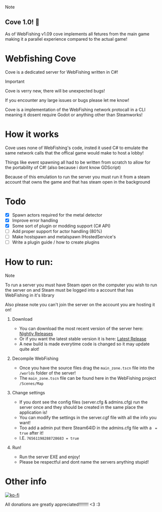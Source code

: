 ﻿> [!NOTE]  
> ## Cove 1.0! 🥳
> As of WebFishing v1.09 cove implements all fetures from the main game making it a parallel experience compared to the actual game!

# Webfishing Cove
Cove is a dedicated server for WebFishing written in C#!

> [!IMPORTANT]  
> Cove is verry new, there will be unexpected bugs! 
>
> If you encounter any large issues or bugs please let me know!

Cove is a implementation of the WebFishing network protocall in a CLI meaning it dosent require Godot or anything other than Steamworks!

# How it works
Cove uses none of WebFishing's code, insted it used C# to emulate the same network calls that the offical game would make to host a lobby!

Things like event spawning all had to be written from scratch to allow for the portability of C#! (also because i dont know GDScript)

Because of this emulation to run the server you must run it from a steam account that owns the game and that has steam open in the background

# Todo
- [X] Spawn actors required for the metal detector
- [X] Improve error handling
- [X] Some sort of plugin or modding support (C# API)
- [ ] Add proper support for actor handling (80%)
- [ ] Make hostspawn and metalspawn IHostedService's
- [ ] Write a plugin guide / how to create plugins

# How to run:

> [!NOTE]  
> To run a server you must have Steam open on the computer you wish to run the server on
> and Steam must be logged into a account that has WebFishing in it's library 
> 
> Also please note you can't join the server on the account you are hosting it on!

1. Download
	- You can download the most recent version of the server here: [Nightly Releases](https://github.com/DrMeepso/WebFishingCove/tags)
	- Or if you want the latest stable version it is here: [Latest Release](https://github.com/DrMeepso/WebFishingCove/releases/latest)
	- A new build is made everytime code is changed so it may update quite alot!

2. Decompile WebFishing
	- Once you have the source files drag the `main_zone.tscn` file into the `/worlds` folder of the server!
	- The `main_zone.tscn` file can be found here in the WebFishing project `/Scenes/Map`

3. Change settings
	- If you dont see the config files (server.cfg & admins.cfg) run the server once and they should be created in the same place the application is!
	- You can modify the settings in the server.cgf file with all the info you want!
	- Too add a admin put there Steam64ID in the admins.cfg file with a ` = true` after it!
	- I.E. `76561198288728683 = true`

4. Run!
	- Run the server EXE and enjoy! 
	- Please be respectful and dont name the servers anything stupid!

	 
# Other info

[![ko-fi](https://ko-fi.com/img/githubbutton_sm.svg)](https://ko-fi.com/E1E0E65CR)

All donations are greatly appreciated!!!!!!!! <3 :3
